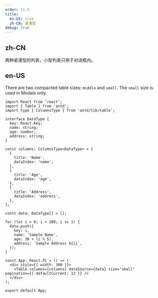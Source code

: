 ```yaml
---
order: 11.5
title:
  en-US: size
  zh-CN: 紧凑型
debug: true
---
```


## zh-CN

两种紧凑型的列表，小型列表只用于对话框内。

## en-US

There are two compacted table sizes: `middle` and `small`. The `small` size is used in Modals only.

```tsx
import React from 'react';
import { Table } from 'antd';
import type { ColumnsType } from 'antd/lib/table';

interface DataType {
  key: React.Key;
  name: string;
  age: number;
  address: string;
}

const columns: ColumnsType<DataType> = [
  {
    title: 'Name',
    dataIndex: 'name',
  },
  {
    title: 'Age',
    dataIndex: 'age',
  },
  {
    title: 'Address',
    dataIndex: 'address',
  },
];

const data: DataType[] = [];

for (let i = 0; i < 200; i += 1) {
  data.push({
    key: i,
    name: 'Sample Name',
    age: 30 + (i % 5),
    address: `Sample Address ${i}`,
  });
}

const App: React.FC = () => (
  <div style={{ width: 300 }}>
    <Table columns={columns} dataSource={data} size="small" pagination={{ defaultCurrent: 13 }} />
  </div>
);

export default App;
```
